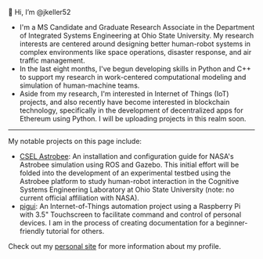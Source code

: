 👋 Hi, I’m @jkeller52
- I'm a MS Candidate and Graduate Research Associate in the Department of Integrated Systems Engineering at Ohio State University. My research interests are centered around designing better human-robot systems in complex environments like space operations, disaster response, and air traffic management. 
- In the last eight months, I've begun developing skills in Python and C++ to support my research in work-centered computational modeling and simulation of human-machine teams.
- Aside from my research, I'm interested in Internet of Things (IoT) projects, and also recently have become interested in blockchain technology, specifically in the development of decentralized apps for Ethereum using Python. I will be uploading projects in this realm soon.

-------
My notable projects on this page include:
- [CSEL Astrobee](https://github.com/jkeller52/astrobee): An installation and configuration guide for NASA's Astrobee simulation using ROS and Gazebo. This initial effort will be folded into the development of an experimental testbed using the Astrobee platform to study human-robot interaction in the Cognitive Systems Engineering Laboratory at Ohio State University (note: no current official affiliation with NASA).
- [pigui](https://github.com/jkeller52/pigui): An Internet-of-Things automation project using a Raspberry Pi with 3.5" Touchscreen to facilitate command and control of personal devices. I am in the process of creating documentation for a beginner-friendly tutorial for others. 


Check out my [personal site](jkeller52.github.io) for more information about my profile.
<!---
https://jkeller52.github.io/
--->
